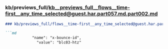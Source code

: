 ### kb/previews_full/kb__previews_full__flows__time-first__any_time_selected@guest.har.part057.md.part002.md

```md
### kb/previews_full/flows__time-first__any_time_selected@guest.har.part057.md (part 002)

```md
            "name": "x-bounce-id",
              "value": "blc03-htz"
```

```

```
